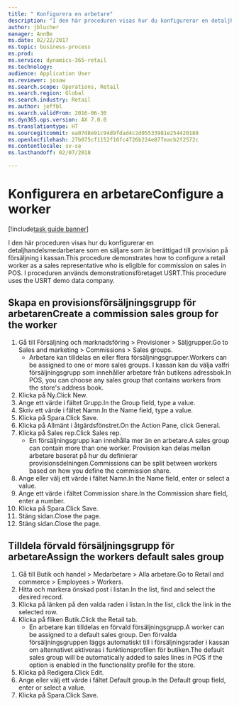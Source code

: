 ```yaml
--- 
title: " Konfigurera en arbetare"
description: "I den här proceduren visas hur du konfigurerar en detaljhandelsmedarbetare som en säljare som är berättigad till provision på försäljning i kassan."
author: jblucher
manager: AnnBe
ms.date: 02/22/2017
ms.topic: business-process
ms.prod: 
ms.service: dynamics-365-retail
ms.technology: 
audience: Application User
ms.reviewer: josaw
ms.search.scope: Operations, Retail
ms.search.region: Global
ms.search.industry: Retail
ms.author: jeffbl
ms.search.validFrom: 2016-06-30
ms.dyn365.ops.version: AX 7.0.0
ms.translationtype: HT
ms.sourcegitcommit: ea07d8e91c94d9fdad4c2d05533981e254420188
ms.openlocfilehash: 27b075cf1152f16fc4726b224e877eacb2f2572c
ms.contentlocale: sv-se
ms.lasthandoff: 02/07/2018

---
```

# <a name="configure-a-worker"></a><span data-ttu-id="1cf65-103"> Konfigurera en arbetare</span><span class="sxs-lookup"><span data-stu-id="1cf65-103">Configure a worker</span></span>

[!include[task guide banner](../includes/task-guide-banner.md)]

<span data-ttu-id="1cf65-104">I den här proceduren visas hur du konfigurerar en detaljhandelsmedarbetare som en säljare som är berättigad till provision på försäljning i kassan.</span><span class="sxs-lookup"><span data-stu-id="1cf65-104">This procedure demonstrates how to configure a retail worker as a sales representative who is eligible for commission on sales in POS.</span></span> <span data-ttu-id="1cf65-105">I proceduren används demonstrationsföretaget USRT.</span><span class="sxs-lookup"><span data-stu-id="1cf65-105">This procedure uses the USRT demo data company.</span></span>


## <a name="create-a-commission-sales-group-for-the-worker"></a><span data-ttu-id="1cf65-106">Skapa en provisionsförsäljningsgrupp för arbetaren</span><span class="sxs-lookup"><span data-stu-id="1cf65-106">Create a commission sales group for the worker</span></span>
1. <span data-ttu-id="1cf65-107">Gå till Försäljning och marknadsföring > Provisioner > Säljgrupper.</span><span class="sxs-lookup"><span data-stu-id="1cf65-107">Go to Sales and marketing > Commissions > Sales groups.</span></span>
    * <span data-ttu-id="1cf65-108">Arbetare kan tilldelas en eller flera försäljningsgrupper.</span><span class="sxs-lookup"><span data-stu-id="1cf65-108">Workers can be assigned to one or more sales groups.</span></span> <span data-ttu-id="1cf65-109">I kassan kan du välja valfri försäljningsgrupp som innehåller arbetare från butikens adressbok.</span><span class="sxs-lookup"><span data-stu-id="1cf65-109">In POS, you can choose any sales group that contains workers from the store's address book.</span></span>  
2. <span data-ttu-id="1cf65-110">Klicka på Ny.</span><span class="sxs-lookup"><span data-stu-id="1cf65-110">Click New.</span></span>
3. <span data-ttu-id="1cf65-111">Ange ett värde i fältet Grupp.</span><span class="sxs-lookup"><span data-stu-id="1cf65-111">In the Group field, type a value.</span></span>
4. <span data-ttu-id="1cf65-112">Skriv ett värde i fältet Namn.</span><span class="sxs-lookup"><span data-stu-id="1cf65-112">In the Name field, type a value.</span></span>
5. <span data-ttu-id="1cf65-113">Klicka på Spara.</span><span class="sxs-lookup"><span data-stu-id="1cf65-113">Click Save.</span></span>
6. <span data-ttu-id="1cf65-114">Klicka på Allmänt i åtgärdsfönstret.</span><span class="sxs-lookup"><span data-stu-id="1cf65-114">On the Action Pane, click General.</span></span>
7. <span data-ttu-id="1cf65-115">Klicka på Sales rep.</span><span class="sxs-lookup"><span data-stu-id="1cf65-115">Click Sales rep.</span></span>
    * <span data-ttu-id="1cf65-116">En försäljningsgrupp kan innehålla mer än en arbetare.</span><span class="sxs-lookup"><span data-stu-id="1cf65-116">A sales group can contain more than one worker.</span></span> <span data-ttu-id="1cf65-117">Provision kan delas mellan arbetare baserat på hur du definierar provisionsdelningen.</span><span class="sxs-lookup"><span data-stu-id="1cf65-117">Commissions can be split between workers based on how you define the commission share.</span></span>  
8. <span data-ttu-id="1cf65-118">Ange eller välj ett värde i fältet Namn.</span><span class="sxs-lookup"><span data-stu-id="1cf65-118">In the Name field, enter or select a value.</span></span>
9. <span data-ttu-id="1cf65-119">Ange ett värde i fältet Commission share.</span><span class="sxs-lookup"><span data-stu-id="1cf65-119">In the Commission share field, enter a number.</span></span>
10. <span data-ttu-id="1cf65-120">Klicka på Spara.</span><span class="sxs-lookup"><span data-stu-id="1cf65-120">Click Save.</span></span>
11. <span data-ttu-id="1cf65-121">Stäng sidan.</span><span class="sxs-lookup"><span data-stu-id="1cf65-121">Close the page.</span></span>
12. <span data-ttu-id="1cf65-122">Stäng sidan.</span><span class="sxs-lookup"><span data-stu-id="1cf65-122">Close the page.</span></span>

## <a name="assign-the-workers-default-sales-group"></a><span data-ttu-id="1cf65-123">Tilldela förvald försäljningsgrupp för arbetare</span><span class="sxs-lookup"><span data-stu-id="1cf65-123">Assign the workers default sales group</span></span>
1. <span data-ttu-id="1cf65-124">Gå till Butik och handel > Medarbetare > Alla arbetare.</span><span class="sxs-lookup"><span data-stu-id="1cf65-124">Go to Retail and commerce > Employees > Workers.</span></span>
2. <span data-ttu-id="1cf65-125">Hitta och markera önskad post i listan.</span><span class="sxs-lookup"><span data-stu-id="1cf65-125">In the list, find and select the desired record.</span></span>
3. <span data-ttu-id="1cf65-126">Klicka på länken på den valda raden i listan.</span><span class="sxs-lookup"><span data-stu-id="1cf65-126">In the list, click the link in the selected row.</span></span>
4. <span data-ttu-id="1cf65-127">Klicka på fliken Butik.</span><span class="sxs-lookup"><span data-stu-id="1cf65-127">Click the Retail tab.</span></span>
    * <span data-ttu-id="1cf65-128">En arbetare kan tilldelas en förvald försäljningsgrupp.</span><span class="sxs-lookup"><span data-stu-id="1cf65-128">A worker can be assigned to a default sales group.</span></span> <span data-ttu-id="1cf65-129">Den förvalda försäljningsgruppen läggs automatiskt till i försäljningsrader i kassan om alternativet aktiveras i funktionsprofilen för butiken.</span><span class="sxs-lookup"><span data-stu-id="1cf65-129">The default sales group will be automatically added to sales lines in POS if the option is enabled in the functionality profile for the store.</span></span>  
5. <span data-ttu-id="1cf65-130">Klicka på Redigera.</span><span class="sxs-lookup"><span data-stu-id="1cf65-130">Click Edit.</span></span>
6. <span data-ttu-id="1cf65-131">Ange eller välj ett värde i fältet Default group.</span><span class="sxs-lookup"><span data-stu-id="1cf65-131">In the Default group field, enter or select a value.</span></span>
7. <span data-ttu-id="1cf65-132">Klicka på Spara.</span><span class="sxs-lookup"><span data-stu-id="1cf65-132">Click Save.</span></span>


